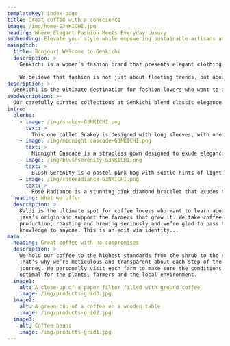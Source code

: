 ```yaml
---
templateKey: index-page
title: Great coffee with a conscience
image: /img/home-G3NKICHI.jpg
heading: Where Elegant Fashion Meets Everyday Luxury
subheading: Elevate your style while empowering sustainable artisans and ethical fashion practices.
mainpitch:
  title: Bonjour! Welcome to Genkichi 
  description: >
    Genkichi is a women’s fashion brand that presents elegant clothing with high quality, designed for modern women who value beauty, comfort, and attention to detail.
    
    We believe that fashion is not just about fleeting trends, but about style that reflects character and timeless elegance. By prioritizing craftsmanship, selecting premium materials, and offering designs that are both aesthetic and functional, Genkichi is committed to delivering collections that not only captivate visually, but are also durable and relevant through various moments in a woman's life.
description: >-
  Genkichi is the ultimate destination for fashion lovers who want to discover elegant, high-quality pieces and support a brand that values craftsmanship. We take design, quality, and style seriously, and we’re excited to share our passion for timeless fashion with everyone.
subdescription: >-
  Our carefully curated collections at Genkichi blend classic elegance with modern sophistication, offering versatile, high-quality pieces that empower you to express your unique style. Every item is crafted with precision and care, ensuring luxury fashion is accessible without compromise. At Genkichi, we believe fashion is not just about what you wear, it’s about how you feel.
intro:
  blurbs:
    - image: /img/snakey-G3NKICHI.png
      text: >
        This one called Snakey is designed with long sleeves, with one side left open to create a stylish asymmetrical look. The dress is finished with intricate and neat snake pattern stitching, adding a unique and sophisticated touch. Made from the finest quality fabric, this dress is not only luxurious but also durable
    - image: /img/midnight-cascade-G3NKICHI.png
      text: >
        Midnight Cascade is a strapless gown designed to exude elegance and grace. With its flowing silhouette and charming drapery details, this dress creates a modern and stunning look. This dress blends luxury and simplicity, adding a touch of unparalleled sophistication to whoever wears it.
    - image: /img/blushserenity-G3NKICHI.png
      text: >
        Blush Serenity is a pastel pink bag with subtle hints of light blue, designed to bring a touch of elegance and tranquility to any outfit. Its delicate pearl straps add a sophisticated and luxurious detail, making it the perfect accessory for both casual and formal occasions. Crafted with high-quality materials, this bag offers a balance of style and practicality, adding a refined charm to every lookk.
    - image: /img/roséradiance-G3NKICHI.png
      text: >
        Rosé Radiance is a stunning pink diamond bracelet that exudes timeless elegance and luxury. The soft, romantic pink hue of the diamonds is perfectly complemented by their radiant sparkle, making it a captivating piece that adds a touch of sophistication to any ensemble. This bracelet is the ideal accessory for those who appreciate beauty, grace, and a hint of glamour in their jewelry collectionn.
  heading: What we offer
  description: >
    Kaldi is the ultimate spot for coffee lovers who want to learn about their
    java’s origin and support the farmers that grew it. We take coffee
    production, roasting and brewing seriously and we’re glad to pass that
    knowledge to anyone. This is an edit via identity...
main:
  heading: Great coffee with no compromises
  description: >
    We hold our coffee to the highest standards from the shrub to the cup.
    That’s why we’re meticulous and transparent about each step of the coffee’s
    journey. We personally visit each farm to make sure the conditions are
    optimal for the plants, farmers and the local environment.
  image1:
    alt: A close-up of a paper filter filled with ground coffee
    image: /img/products-grid3.jpg
  image2:
    alt: A green cup of a coffee on a wooden table
    image: /img/products-grid2.jpg
  image3:
    alt: Coffee beans
    image: /img/products-grid1.jpg
---
```

